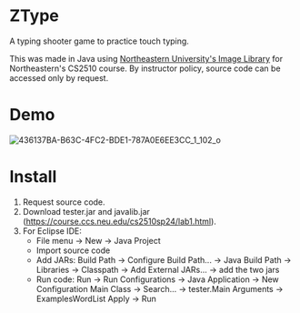 # ZType
A typing shooter game to practice touch typing.

This was made in Java using [Northeastern University's Image Library](https://course.ccs.neu.edu/cs2510h/image-doc.html) for Northeastern's CS2510 course. By instructor policy, source code can be accessed only by request.

# Demo
![436137BA-B63C-4FC2-BDE1-787A0E6EE3CC_1_102_o](https://github.com/user-attachments/assets/87ac8a79-1c0f-4879-a020-e15e5b67f6fd)

# Install
1. Request source code.
2. Download tester.jar and javalib.jar (https://course.ccs.neu.edu/cs2510sp24/lab1.html).
3. For Eclipse IDE:
   - File menu -> New -> Java Project
   - Import source code
   - Add JARs: Build Path -> Configure Build Path... -> Java Build Path -> Libraries -> Classpath -> Add External JARs... -> add the two jars
   - Run code: Run -> Run Configurations -> Java Application -> New Configuration Main Class -> Search... -> tester.Main Arguments -> ExamplesWordList Apply -> Run
